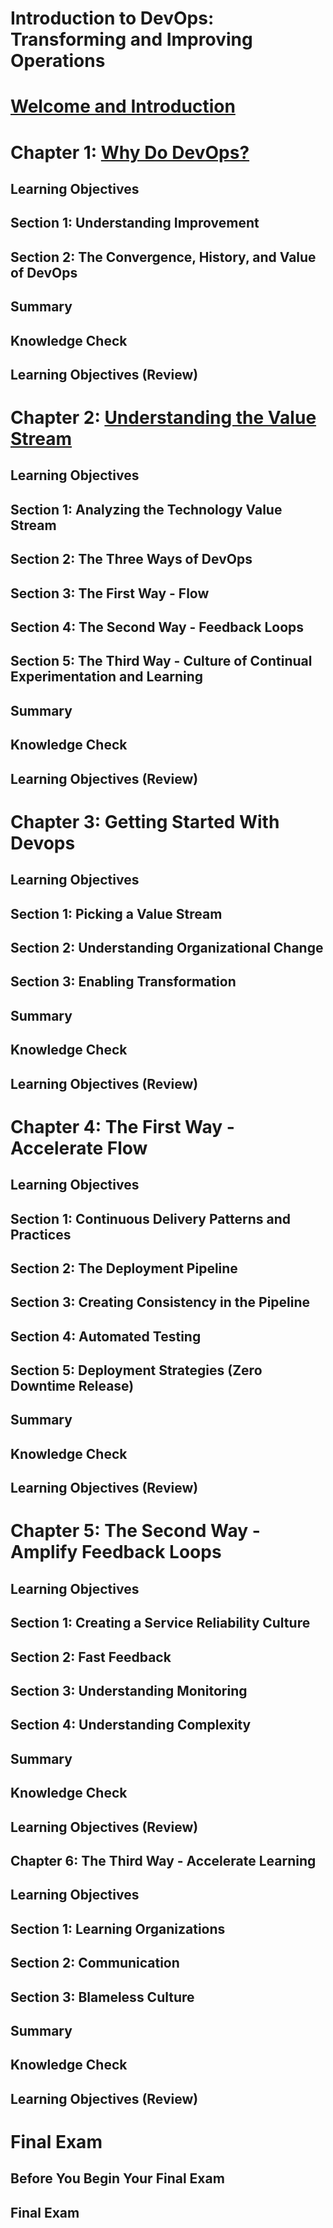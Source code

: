 Introduction to DevOps: Transforming and Improving Operations
=============================================================

# [Welcome and Introduction](./ch00-Introduction.md)

# Chapter 1: [Why Do DevOps?](./ch01-WhyDoDevOps.md)
## Learning Objectives
## Section 1: Understanding Improvement
## Section 2: The Convergence, History, and Value of DevOps
## Summary
## Knowledge Check
## Learning Objectives (Review)

# Chapter 2: [Understanding the Value Stream](./ch02-ValueStream.md)
## Learning Objectives
## Section 1: Analyzing the Technology Value Stream
## Section 2: The Three Ways of DevOps
## Section 3: The First Way - Flow
## Section 4: The Second Way - Feedback Loops
## Section 5: The Third Way - Culture of Continual Experimentation and Learning
## Summary
## Knowledge Check
## Learning Objectives (Review)

# Chapter 3: Getting Started With Devops
## Learning Objectives
## Section 1: Picking a Value Stream
## Section 2: Understanding Organizational Change
## Section 3: Enabling Transformation
## Summary
## Knowledge Check
## Learning Objectives (Review)

# Chapter 4: The First Way - Accelerate Flow
## Learning Objectives
## Section 1: Continuous Delivery Patterns and Practices
## Section 2: The Deployment Pipeline
## Section 3: Creating Consistency in the Pipeline
## Section 4: Automated Testing
## Section 5: Deployment Strategies (Zero Downtime Release)
## Summary
## Knowledge Check
## Learning Objectives (Review)

# Chapter 5: The Second Way - Amplify Feedback Loops
## Learning Objectives
## Section 1: Creating a Service Reliability Culture
## Section 2: Fast Feedback
## Section 3: Understanding Monitoring
## Section 4: Understanding Complexity
## Summary
## Knowledge Check
## Learning Objectives (Review)

## Chapter 6: The Third Way - Accelerate Learning
## Learning Objectives
## Section 1: Learning Organizations
## Section 2: Communication
## Section 3: Blameless Culture
## Summary
## Knowledge Check
## Learning Objectives (Review)

# Final Exam
## Before You Begin Your Final Exam
## Final Exam
